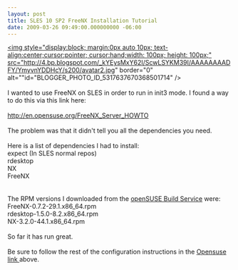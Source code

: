 ```yaml
---
layout: post
title: SLES 10 SP2 FreeNX Installation Tutorial
date: 2009-03-26 09:49:00.000000000 -06:00
---
```

<a onblur="try {parent.deselectBloggerImageGracefully();} catch(e) {}" href="http://4.bp.blogspot.com/_kYEysMxY62I/ScwLSYKM39I/AAAAAAAADFY/YmyvnYDDHcY/s1600-h/avatar2.jpg"><img style="display:block; margin:0px auto 10px; text-align:center;cursor:pointer; cursor:hand;width: 100px; height: 100px;" src="http://4.bp.blogspot.com/_kYEysMxY62I/ScwLSYKM39I/AAAAAAAADFY/YmyvnYDDHcY/s200/avatar2.jpg" border="0" alt=""id="BLOGGER_PHOTO_ID_5317637670368501714" /></a><br /><br />I wanted to use FreeNX on SLES in order to run in init3 mode.  I found a way to do this via this link here:<br /><br /><a href="http://en.opensuse.org/FreeNX_Server_HOWTO">http://en.opensuse.org/FreeNX_Server_HOWTO</a><br /><br />The problem was that it didn't tell you all the dependencies you need.<br /><br />Here is a list of dependencies I had to install:<br />expect (In SLES normal repos)<br />rdesktop<br />NX<br />FreeNX<br /><br /><br />The RPM versions I downloaded from the <a href="http://software.opensuse.org/search?baseproject=SUSE%3ASLE-10&p=1&q=">openSUSE Build Service</a> were: <br />FreeNX-0.7.2-29.1.x86_64.rpm<br />rdesktop-1.5.0-8.2.x86_64.rpm<br />NX-3.2.0-44.1.x86_64.rpm<br /><br />So far it has run great.<br /><br />Be sure to follow the rest of the configuration instructions in the <a href="http://en.opensuse.org/FreeNX_Server_HOWTO">Opensuse link </a>above.
